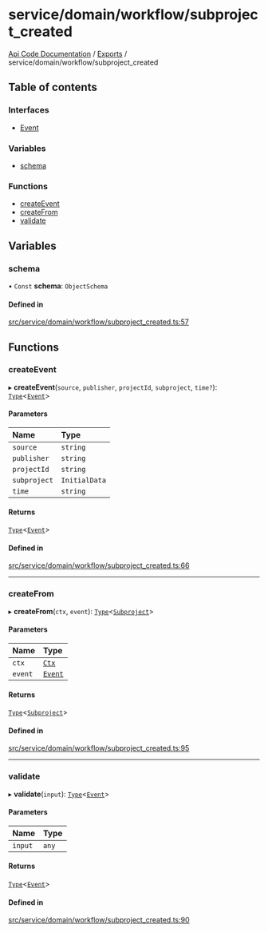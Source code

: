 # service/domain/workflow/subproject\_created
 
[Api Code Documentation](../README.md) / [Exports](../modules.md) / service/domain/workflow/subproject\_created

## Table of contents

### Interfaces

- [Event](../interfaces/service_domain_workflow_subproject_created.Event.md)

### Variables

- [schema](service_domain_workflow_subproject_created.md#schema)

### Functions

- [createEvent](service_domain_workflow_subproject_created.md#createevent)
- [createFrom](service_domain_workflow_subproject_created.md#createfrom)
- [validate](service_domain_workflow_subproject_created.md#validate)

## Variables

### schema

• `Const` **schema**: `ObjectSchema`

#### Defined in

[src/service/domain/workflow/subproject_created.ts:57](https://github.com/openkfw/TruBudget/blob/f6ee764/api/src/service/domain/workflow/subproject_created.ts#L57)

## Functions

### createEvent

▸ **createEvent**(`source`, `publisher`, `projectId`, `subproject`, `time?`): [`Type`](result.md#type)<[`Event`](../interfaces/service_domain_workflow_subproject_created.Event.md)\>

#### Parameters

| Name | Type |
| :------ | :------ |
| `source` | `string` |
| `publisher` | `string` |
| `projectId` | `string` |
| `subproject` | `InitialData` |
| `time` | `string` |

#### Returns

[`Type`](result.md#type)<[`Event`](../interfaces/service_domain_workflow_subproject_created.Event.md)\>

#### Defined in

[src/service/domain/workflow/subproject_created.ts:66](https://github.com/openkfw/TruBudget/blob/f6ee764/api/src/service/domain/workflow/subproject_created.ts#L66)

___

### createFrom

▸ **createFrom**(`ctx`, `event`): [`Type`](result.md#type)<[`Subproject`](../interfaces/service_domain_workflow_subproject.Subproject.md)\>

#### Parameters

| Name | Type |
| :------ | :------ |
| `ctx` | [`Ctx`](../interfaces/lib_ctx.Ctx.md) |
| `event` | [`Event`](../interfaces/service_domain_workflow_subproject_created.Event.md) |

#### Returns

[`Type`](result.md#type)<[`Subproject`](../interfaces/service_domain_workflow_subproject.Subproject.md)\>

#### Defined in

[src/service/domain/workflow/subproject_created.ts:95](https://github.com/openkfw/TruBudget/blob/f6ee764/api/src/service/domain/workflow/subproject_created.ts#L95)

___

### validate

▸ **validate**(`input`): [`Type`](result.md#type)<[`Event`](../interfaces/service_domain_workflow_subproject_created.Event.md)\>

#### Parameters

| Name | Type |
| :------ | :------ |
| `input` | `any` |

#### Returns

[`Type`](result.md#type)<[`Event`](../interfaces/service_domain_workflow_subproject_created.Event.md)\>

#### Defined in

[src/service/domain/workflow/subproject_created.ts:90](https://github.com/openkfw/TruBudget/blob/f6ee764/api/src/service/domain/workflow/subproject_created.ts#L90)
